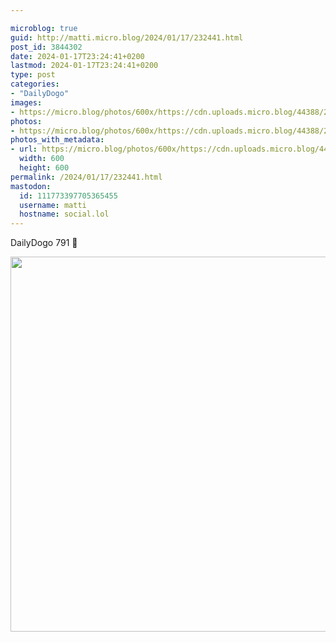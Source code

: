 ```yaml
---

microblog: true
guid: http://matti.micro.blog/2024/01/17/232441.html
post_id: 3844302
date: 2024-01-17T23:24:41+0200
lastmod: 2024-01-17T23:24:41+0200
type: post
categories:
- "DailyDogo"
images:
- https://micro.blog/photos/600x/https://cdn.uploads.micro.blog/44388/2024/49bcb6dce954485b917e88b60d2388fc.jpg
photos:
- https://micro.blog/photos/600x/https://cdn.uploads.micro.blog/44388/2024/49bcb6dce954485b917e88b60d2388fc.jpg
photos_with_metadata:
- url: https://micro.blog/photos/600x/https://cdn.uploads.micro.blog/44388/2024/49bcb6dce954485b917e88b60d2388fc.jpg
  width: 600
  height: 600
permalink: /2024/01/17/232441.html
mastodon:
  id: 111773397705365455
  username: matti
  hostname: social.lol
---
```

DailyDogo 791 🐶

<img src="/media/uploads/2024/49bcb6dce954485b917e88b60d2388fc.jpg" width="600" height="600" alt="" />

